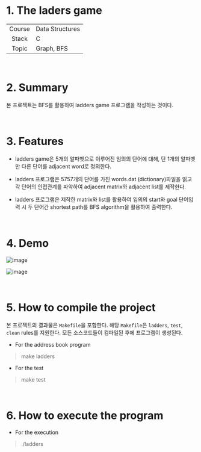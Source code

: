 # 1. The laders game

|        |                         |
| :----: | ----------------------- |
| Course | Data Structures         |
| Stack  | C                       |
| Topic | Graph, BFS |

<br/>

# 2. Summary

본 프로젝트는 BFS를 활용하여 ladders game 프로그램을 작성하는 것이다.

<br/>

# 3. Features

* ladders game은 5개의 알파벳으로 이루어진 임의의 단어에 대해, 단 1개의 알파벳만 다른 단어를 adjacent word로 정의한다.

* ladders 프로그램은 5757개의 단어를 가진 words.dat (dictionary)파일을 읽고 각 단어의 인접관계를 파악하여 adjacent matrix와 adjacent list를 제작한다.

* ladders 프로그램은 제작한 matrix와 list를 활용하여 임의의 start와 goal 단어입력 시 두 단어간 shortest path를 BFS algorithm을 활용하여 출력한다.

<br/>

# 4. Demo

![image](https://user-images.githubusercontent.com/83692797/146143142-6317bd2d-6c90-4317-8185-b48e27223f39.png)

![image](https://user-images.githubusercontent.com/83692797/146143210-b8fb7934-633a-4dd2-8120-bdaeda98a4d7.png)

<br/>

# 5. How to compile the project

본 프로젝트의 결과물은  `Makefile`을 포함한다. 해당 `Makefile`은 `ladders`, `test`, `clean` rules를 지원한다. 모든 소스코드들이 컴파일된 후에 프로그램이 생성된다.

* For the address book program

> make ladders

* For the test

> make test

<br/>

# 6. How to execute the program

* For the execution

> ./ladders
